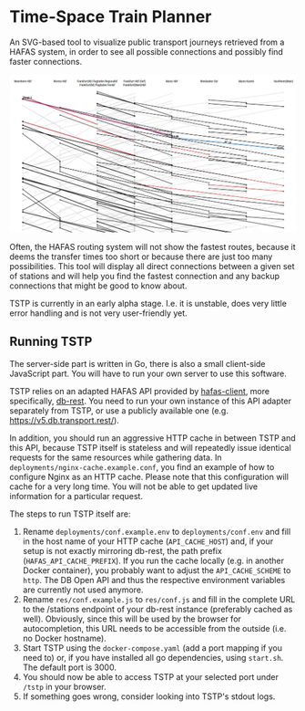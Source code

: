 # Time-Space Train Planner

An SVG-based tool to visualize public transport journeys retrieved from a HAFAS system, in order to see all possible connections and possibly find faster connections.

![Example Diagram](res/screenshot.png?raw=true)

Often, the HAFAS routing system will not show the fastest routes, because it deems the transfer times too short or because there are just too many possibilities. This tool will display all direct connections between a given set of stations and will help you find the fastest connection and any backup connections that might be good to know about.

TSTP is currently in an early alpha stage. I.e. it is unstable, does very little error handling and is not very user-friendly yet.

## Running TSTP

The server-side part is written in Go, there is also a small client-side JavaScript part. You will have to run your own server to use this software.

TSTP relies on an adapted HAFAS API provided by [hafas-client](https://github.com/public-transport/hafas-client), more specifically, [db-rest](https://github.com/derhuerst/db-rest). You need to run your own instance of this API adapter separately from TSTP, or use a publicly available one (e.g. https://v5.db.transport.rest/).

In addition, you should run an aggressive HTTP cache in between TSTP and this API, because TSTP itself is stateless and will repeatedly issue identical requests for the same resources while gathering data. In `deployments/nginx-cache.example.conf`, you find an example of how to configure Nginx as an HTTP cache. Please note that this configuration will cache for a very long time. You will not be able to get updated live information for a particular request.

The steps to run TSTP itself are:

1. Rename `deployments/conf.example.env` to `deployments/conf.env` and fill in the host name of your HTTP cache (`API_CACHE_HOST`) and, if your setup is not exactly mirroring db-rest, the path prefix (`HAFAS_API_CACHE_PREFIX`). If you run the cache locally (e.g. in another Docker container), you probably want to adjust the `API_CACHE_SCHEME` to `http`. The DB Open API and thus the respective environment variables are currently not used anymore.
2. Rename `res/conf.example.js` to `res/conf.js` and fill in the complete URL to the /stations endpoint of your db-rest instance (preferably cached as well). Obviously, since this will be used by the browser for autocompletion, this URL needs to be accessible from the outside (i.e. no Docker hostname).
3. Start TSTP using the `docker-compose.yaml` (add a port mapping if you need to) or, if you have installed all go dependencies, using `start.sh`. The default port is 3000.
4. You should now be able to access TSTP at your selected port under `/tstp` in your browser.
5. If something goes wrong, consider looking into TSTP's stdout logs.
